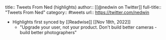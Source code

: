 title:: Tweets From Ned (highlights)
author:: [[@nedwin on Twitter]]
full-title:: "Tweets From Ned"
category:: #tweets
url:: https://twitter.com/nedwin

- Highlights first synced by [[Readwise]] [[Nov 18th, 2022]]
	- "Upgrade your user, not your product. Don't build better cameras - build better photographers"